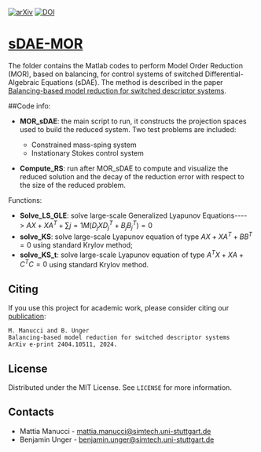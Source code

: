 [![arXiv][arxiv-shield]][arxiv-url]
[![DOI][doi-shield]][doi-url]

# [sDAE-MOR][arxiv-url]
The folder contains the Matlab codes to perform Model Order Reduction (MOR), based on balancing, for control systems of switched Differential-Algebraic Equations (sDAE). The method is described in the paper [Balancing-based model reduction for switched descriptor systems][arxiv-url].


##Code info:

* **MOR_sDAE**: the main script to run, it constructs the projection spaces used to build the reduced system. Two test problems are included:
  * Constrained mass-sping system
  * Instationary Stokes control system

* **Compute_RS**: run after MOR_sDAE to compute and visualize the reduced solution and the decay of the reduction error with respect to the size of the reduced problem.

Functions:

* **Solve\_LS_GLE**: solve large-scale Generalized Lyapunov Equations----> $AX+X A^T + \sum{j=1}{M} (D_j X D_{j}^{T}+B_j B_{j}^{T})=0$ 
* **solve_KS**: solve large-scale Lyapunov equation of type $AX+XA^T+BB^T=0$ using standard Krylov method; 
* **solve\_KS_t**: solve large-scale Lyapunov equation of type $A^T X+XA+C^T C=0$ using standard Krylov method.


## Citing
If you use this project for academic work, please consider citing our
[publication][arxiv-url]:

    M. Manucci and B. Unger
    Balancing-based model reduction for switched descriptor systems
    ArXiv e-print 2404.10511, 2024.
    
## License
Distributed under the MIT License. See `LICENSE` for more information.


## Contacts

* Mattia Manucci - [mattia.manucci@simtech.uni-stuttgart.de](mattia.manucci@simtech.uni-stuttgart.de)
* Benjamin Unger - [benjamin.unger@simtech.uni-stuttgart.de](benjamin.unger@simtech.uni-stuttgart.de)



[doi-shield]: https://img.shields.io/badge/DOI-10.5281%20%2F%20zenodo.8335231-blue.svg?style=for-the-badge
[doi-url]: https://zenodo.org/records/10948132
[arxiv-shield]: https://img.shields.io/badge/arXiv-2204.13474-b31b1b.svg?style=for-the-badge
[arxiv-url]:http://arxiv.org/abs/2404.10511







